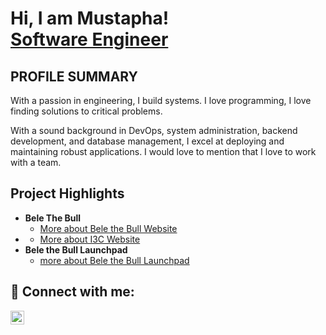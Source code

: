 <h1>Hi, I am Mustapha! <br/><a href="">Software Engineer</a></h1>

<h2>PROFILE SUMMARY</h2>
<p >With a passion in engineering, I build systems. I love programming, I love finding solutions to critical problems. 

  
With a sound background in DevOps, system administration, backend development, and 
database management, I excel at deploying and maintaining robust applications. I would love to mention that I love to work with a team. 
</p>
<h2>Project Highlights</h2>

- <b>Bele The Bull</b>
  - [More about Bele the Bull Website](https://github.com/MaivaSoftwares/NIHUB/blob/main/README.md)
- <b></b>
  - [More about I3C Website](https://github.com/MaivaSoftwares/IC3/blob/main/README.md) 
- <b>Bele the Bull Launchpad</b>
  - [more about Bele the Bull Launchpad](https://github.com/MaivaSoftwares/JUSTDEYLEARN/blob/main/README.md)

<h2> 🤳 Connect with me:</h2>


[<img align="left" alt="JoshMadakor | LinkedIn" width="22px" src="https://cdn.jsdelivr.net/npm/simple-icons@v3/icons/linkedin.svg" />][linkedin]


[linkedin]: https://www.linkedin.com/in/mustapha-dauda-05370822a/

<!--

Here are some ideas to get you started:

- 🔭 I’m currently working on ...
- 🌱 I’m currently learning ...
- 👯 I’m looking to collaborate on ...
- 🤔 I’m looking for help with ...
- 💬 Ask me about ...
- 📫 How to reach me: ...
- 😄 Pronouns: ...
- ⚡ Fun fact: ...
-->
